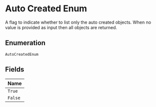 
# Auto Created Enum

A flag to indicate whether to list only the auto created objects. When no value is provided as input then all objects are returned.

## Enumeration

`AutoCreatedEnum`

## Fields

| Name |
|  --- |
| `True` |
| `False` |

